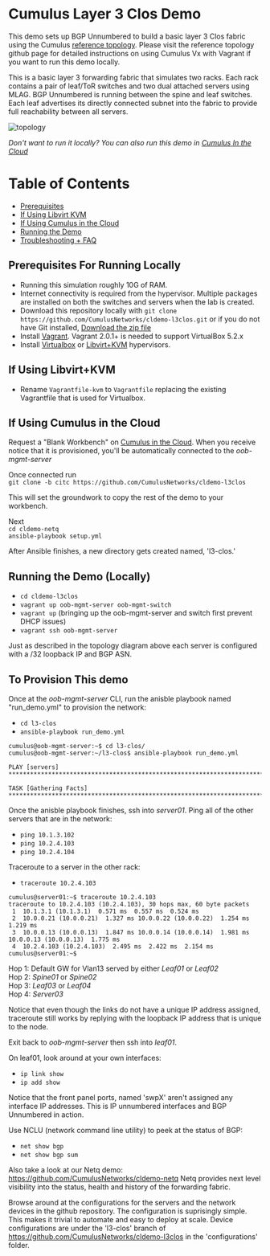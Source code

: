 # Cumulus Layer 3 Clos Demo

This demo sets up BGP Unnumbered to build a basic layer 3 Clos fabric using the Cumulus [reference topology](https://github.com/cumulusnetworks/cldemo-vagrant).  Please visit the reference topology github page for detailed instructions on using Cumulus Vx with Vagrant if you want to run this demo locally.

This is a basic layer 3 forwarding fabric that simulates two racks.  Each rack contains a pair of leaf/ToR switches and two dual attached servers using MLAG.  BGP Unnumbered is running between the spine and leaf switches.  Each leaf advertises its directly connected subnet into the fabric to provide full reachability between all servers.

![topology](https://raw.githubusercontent.com/jubetz/cldemo-l3clos/master/images/l3-clos.png)

_Don't want to run it locally? You can also run this demo in [Cumulus In the Cloud](https://cumulusnetworks.com/try-for-free/)_


Table of Contents
=================
* [Prerequisites](#prerequisites)
* [If Using Libvirt KVM](#using-libvirtkvm)
* [If Using Cumulus in the Cloud](#using-cumulus-in-the-cloud)
* [Running the Demo](#running-the-demo)
* [Troubleshooting + FAQ](#troubleshooting--faq)


Prerequisites For Running Locally
------------------------
* Running this simulation roughly 10G of RAM.
* Internet connectivity is required from the hypervisor. Multiple packages are installed on both the switches and servers when the lab is created.
* Download this repository locally with `git clone https://github.com/CumulusNetworks/cldemo-l3clos.git` or if you do not have Git installed, [Download the zip file](https://github.com/CumulusNetworks/cldemo-l3clos/archive/master.zip)
* Install [Vagrant](https://releases.hashicorp.com/vagrant/).  Vagrant 2.0.1+ is needed to support VirtualBox 5.2.x
* Install [Virtualbox](https://www.virtualbox.org/wiki/VirtualBox) or [Libvirt+KVM](https://libvirt.org/drvqemu.html) hypervisors.


If Using Libvirt+KVM
------------------------
* Rename `Vagrantfile-kvm` to `Vagrantfile` replacing the existing Vagrantfile that is used for Virtualbox.


If Using Cumulus in the Cloud
------------------------
Request a "Blank Workbench" on [Cumulus in the Cloud](https://cumulusnetworks.com/try-for-free/). When you receive notice that it is provisioned, you'll be automatically connected to the *oob-mgmt-server*

Once connected run  
`git clone -b citc https://github.com/CumulusNetworks/cldemo-l3clos`

This will set the groundwork to copy the rest of the demo to your workbench.

Next  
`cd cldemo-netq`  
`ansible-playbook setup.yml`

After Ansible finishes, a new directory gets created named, 'l3-clos.'

Running the Demo (Locally)
--------------------------
* `cd cldemo-l3clos`
* `vagrant up oob-mgmt-server oob-mgmt-switch`
* `vagrant up` (bringing up the oob-mgmt-server and switch first prevent DHCP issues)
* `vagrant ssh oob-mgmt-server`

Just as described in the topology diagram above each server is configured with a /32 loopback IP and BGP ASN.

To Provision This demo
-----------------------
Once at the *oob-mgmt-server* CLI, run the anisble playbook named "run_demo.yml" to provision the network:
* `cd l3-clos`
* `ansible-playbook run_demo.yml`

```
cumulus@oob-mgmt-server:~$ cd l3-clos/
cumulus@oob-mgmt-server:~/l3-clos$ ansible-playbook run_demo.yml 

PLAY [servers] ******************************************************************************************************************************

TASK [Gathering Facts] ******************************************************************************************************************************
```

Once the anisble playbook finishes, ssh into *server01*. Ping all of the other servers that are in the network:
* `ping 10.1.3.102`
* `ping 10.2.4.103`
* `ping 10.2.4.104`

Traceroute to a server in the other rack:
* `traceroute 10.2.4.103`

```
cumulus@server01:~$ traceroute 10.2.4.103
traceroute to 10.2.4.103 (10.2.4.103), 30 hops max, 60 byte packets
 1  10.1.3.1 (10.1.3.1)  0.571 ms  0.557 ms  0.524 ms
 2  10.0.0.21 (10.0.0.21)  1.327 ms 10.0.0.22 (10.0.0.22)  1.254 ms  1.219 ms
 3  10.0.0.13 (10.0.0.13)  1.847 ms 10.0.0.14 (10.0.0.14)  1.981 ms 10.0.0.13 (10.0.0.13)  1.775 ms
 4  10.2.4.103 (10.2.4.103)  2.495 ms  2.422 ms  2.154 ms
cumulus@server01:~$
```

Hop 1: Default GW for Vlan13 served by either *Leaf01* or *Leaf02*<br>
Hop 2: *Spine01* or *Spine02*<br>
Hop 3: *Leaf03* or *Leaf04*<br>
Hop 4: *Server03*<br>

Notice that even though the links do not have a unique IP address assigned, traceroute still works by replying with the loopback IP address that is unique to the node.

Exit back to *oob-mgmt-server* then ssh into *leaf01*.

On leaf01, look around at your own interfaces:
* `ip link show`
* `ip add show`

Notice that the front panel ports, named 'swpX' aren't assigned any interface IP addresses.  This is IP unnumbered interfaces and BGP Unnumbered in action.

Use NCLU (network command line utility) to peek at the status of BGP:
* `net show bgp`
* `net show bgp sum`

Also take a look at our Netq demo: https://github.com/CumulusNetworks/cldemo-netq
Netq provides next level visibility into the status, health and history of the forwarding fabric.

Browse around at the configurations for the servers and the network devices in the github repository.  The configuration is suprisingly simple.  This makes it trivial to automate and easy to deploy at scale.  Device configurations are under the 'l3-clos' branch of https://github.com/CumulusNetworks/cldemo-l3clos in the 'configurations' folder.
